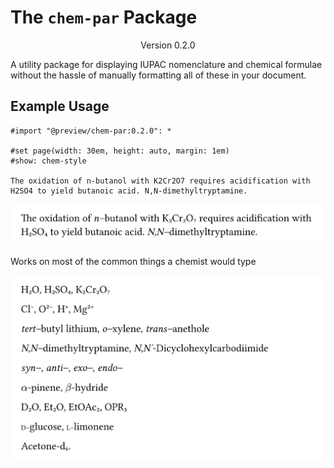 # The `chem-par` Package
<div align="center">Version 0.2.0</div>

A utility package for displaying IUPAC nomenclature and chemical formulae without the hassle of manually formatting all of these in your document.

## Example Usage

```typ
#import "@preview/chem-par:0.2.0": *

#set page(width: 30em, height: auto, margin: 1em)
#show: chem-style

The oxidation of n-butanol with K2Cr2O7 requires acidification with H2SO4 to yield butanoic acid. N,N-dimethyltryptamine.
```

![Example output](assets/example.typ.png "Example Output")

Works on most of the common things a chemist would type

![Example output](assets/test.typ.png "Example Output")